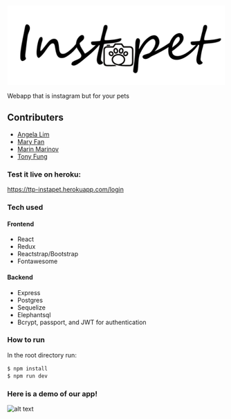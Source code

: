 ![alt text](client/src/img/logo.png)

Webapp that is instagram but for your pets

## Contributers

-   [Angela Lim](https://github.com/angelalim1010)
-   [Mary Fan](https://github.com/maryfan1106)
-   [Marin Marinov](https://github.com/marinov98)
-   [Tony Fung](https://github.com/tfung5)

### Test it live on heroku:
https://ttp-instapet.herokuapp.com/login

### Tech used
#### Frontend
-   React
-   Redux
-   Reactstrap/Bootstrap
-   Fontawesome
#### Backend
-   Express
-   Postgres
-   Sequelize
-   Elephantsql
-   Bcrypt, passport, and JWT for authentication

### How to run
In the root directory run:
```sh
$ npm install
$ npm run dev
```
### Here is a demo of our app!
![alt text](gifs/login.gif)

